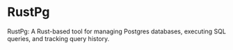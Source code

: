 # RustPg
RustPg: A Rust-based tool for managing Postgres databases, executing SQL queries, and tracking query history. 
